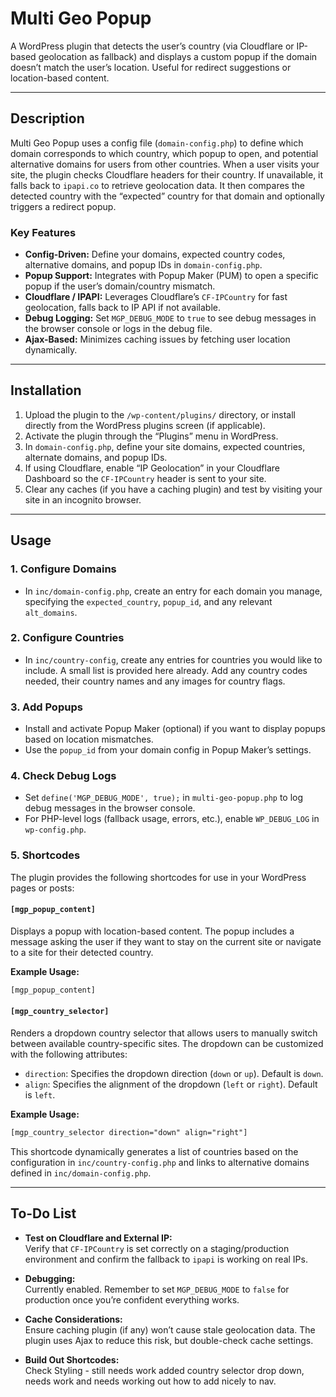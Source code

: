 # Multi Geo Popup

A WordPress plugin that detects the user’s country (via Cloudflare or IP-based geolocation as fallback) and displays a custom popup if the domain doesn’t match the user’s location. Useful for redirect suggestions or location-based content.

---

## Description

Multi Geo Popup uses a config file (`domain-config.php`) to define which domain corresponds to which country, which popup to open, and potential alternative domains for users from other countries. When a user visits your site, the plugin checks Cloudflare headers for their country. If unavailable, it falls back to `ipapi.co` to retrieve geolocation data. It then compares the detected country with the “expected” country for that domain and optionally triggers a redirect popup.

### Key Features
- **Config-Driven:** Define your domains, expected country codes, alternative domains, and popup IDs in `domain-config.php`.
- **Popup Support:** Integrates with Popup Maker (PUM) to open a specific popup if the user’s domain/country mismatch.
- **Cloudflare / IPAPI:** Leverages Cloudflare’s `CF-IPCountry` for fast geolocation, falls back to IP API if not available.
- **Debug Logging:** Set `MGP_DEBUG_MODE` to `true` to see debug messages in the browser console or logs in the debug file.
- **Ajax-Based:** Minimizes caching issues by fetching user location dynamically.

---

## Installation

1. Upload the plugin to the `/wp-content/plugins/` directory, or install directly from the WordPress plugins screen (if applicable).
2. Activate the plugin through the “Plugins” menu in WordPress.
3. In `domain-config.php`, define your site domains, expected countries, alternate domains, and popup IDs.
4. If using Cloudflare, enable “IP Geolocation” in your Cloudflare Dashboard so the `CF-IPCountry` header is sent to your site.
5. Clear any caches (if you have a caching plugin) and test by visiting your site in an incognito browser.

---

## Usage

### 1. Configure Domains
- In `inc/domain-config.php`, create an entry for each domain you manage, specifying the `expected_country`, `popup_id`, and any relevant `alt_domains`.

### 2. Configure Countries
- In `inc/country-config`, create any entries for countries you would like to include. A small list is provided here already. Add any country codes needed, their country names and any images for country flags.

### 3. Add Popups
- Install and activate Popup Maker (optional) if you want to display popups based on location mismatches.
- Use the `popup_id` from your domain config in Popup Maker’s settings.

### 4. Check Debug Logs
- Set `define('MGP_DEBUG_MODE', true);` in `multi-geo-popup.php` to log debug messages in the browser console.
- For PHP-level logs (fallback usage, errors, etc.), enable `WP_DEBUG_LOG` in `wp-config.php`.

### 5. Shortcodes
The plugin provides the following shortcodes for use in your WordPress pages or posts:

#### `[mgp_popup_content]`
Displays a popup with location-based content. The popup includes a message asking the user if they want to stay on the current site or navigate to a site for their detected country.

**Example Usage:**
```html
[mgp_popup_content]
```

#### `[mgp_country_selector]`
Renders a dropdown country selector that allows users to manually switch between available country-specific sites. The dropdown can be customized with the following attributes:
- `direction`: Specifies the dropdown direction (`down` or `up`). Default is `down`.
- `align`: Specifies the alignment of the dropdown (`left` or `right`). Default is `left`.

**Example Usage:**
```html
[mgp_country_selector direction="down" align="right"]
```

This shortcode dynamically generates a list of countries based on the configuration in `inc/country-config.php` and links to alternative domains defined in `inc/domain-config.php`.

---

## To-Do List

- **Test on Cloudflare and External IP:**  
  Verify that `CF-IPCountry` is set correctly on a staging/production environment and confirm the fallback to `ipapi` is working on real IPs.

- **Debugging:**  
  Currently enabled. Remember to set `MGP_DEBUG_MODE` to `false` for production once you’re confident everything works.

- **Cache Considerations:**  
  Ensure caching plugin (if any) won’t cause stale geolocation data. The plugin uses Ajax to reduce this risk, but double-check cache settings.

- **Build Out Shortcodes:**  
  Check Styling - still needs work
  added country selector drop down, needs work and needs working out how to add nicely to nav.
